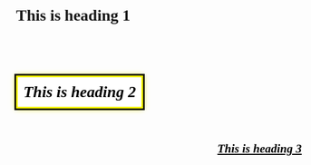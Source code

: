 <!DOCTYPE html>
<html lang="en">
<head>
  <meta charset="UTF-8">
  <meta name="viewport" content="width=device-width, initial-scale=1.0">
  <title>Styled Headings</title>
  <style>
    body {
      font-family: 'Times New Roman', Times, serif; 
      margin: 20px;
    }

    h1 {
      font-size: 2.5em;
      color: black;
      text-shadow: 2px 2px 3px pink;
      text-decoration: overline;
      border: 2px solid black;
      padding: 10px;
      display: inline-block;
      font-weight: bold; 
      text-align: left;
    }

    h2 {
      font-size: 2em;
      font-style: italic;
      color: black;
      border: 3px solid yellow;
      padding: 10px;
      display: inline-block;
      background-color: white;
      box-shadow: 0px 0px 10px yellow;
      font-weight: normal;
      font-weight: bold;
      text-align: left;
      box-shadow: 0px 0px 0px 3px black, 0px 0px 10px yellow;
    }

    h3 {
      font-size: 1.5em;
      font-style: italic;
      color: black;
      text-decoration: underline;
      margin-top: 20px;
      font-weight: normal;
      text-align: right;
      font-weight: bold; 
    }
  </style>
</head>
<body>
  <h1>This is heading 1</h1>
  <br><br>
  <h2>This is heading 2</h2>
  <br><br>
  <h3>This is heading 3</h3>
</body>
</html>
